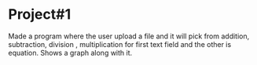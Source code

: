 <h1>Project#1</h1>
<p>

Made a program where the user upload a file and it will pick from addition, subtraction, division , multiplication for first text field and the other is equation.
Shows a graph along with it.
</p>